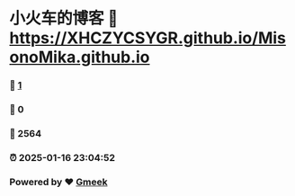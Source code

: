 # 小火车的博客 :link: https://XHCZYCSYGR.github.io/MisonoMika.github.io 
### :page_facing_up: [1](https://XHCZYCSYGR.github.io/MisonoMika.github.io/tag.html) 
### :speech_balloon: 0 
### :hibiscus: 2564 
### :alarm_clock: 2025-01-16 23:04:52 
### Powered by :heart: [Gmeek](https://github.com/Meekdai/Gmeek)
